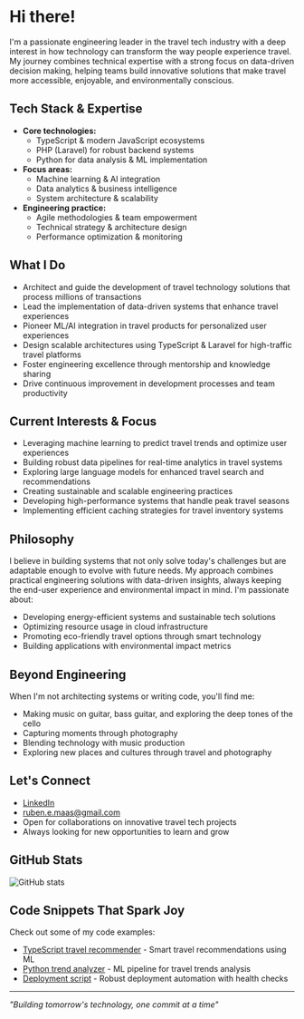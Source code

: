 # Hi there! 

I'm a passionate engineering leader in the travel tech industry with a deep interest in how technology can transform the way people experience travel. My journey combines technical expertise with a strong focus on data-driven decision making, helping teams build innovative solutions that make travel more accessible, enjoyable, and environmentally conscious.

## Tech Stack & Expertise

- **Core technologies:** 
  - TypeScript & modern JavaScript ecosystems
  - PHP (Laravel) for robust backend systems
  - Python for data analysis & ML implementation
- **Focus areas:** 
  - Machine learning & AI integration
  - Data analytics & business intelligence
  - System architecture & scalability
- **Engineering practice:** 
  - Agile methodologies & team empowerment
  - Technical strategy & architecture design
  - Performance optimization & monitoring

## What I Do

- Architect and guide the development of travel technology solutions that process millions of transactions
- Lead the implementation of data-driven systems that enhance travel experiences
- Pioneer ML/AI integration in travel products for personalized user experiences
- Design scalable architectures using TypeScript & Laravel for high-traffic travel platforms
- Foster engineering excellence through mentorship and knowledge sharing
- Drive continuous improvement in development processes and team productivity

## Current Interests & Focus

- Leveraging machine learning to predict travel trends and optimize user experiences
- Building robust data pipelines for real-time analytics in travel systems
- Exploring large language models for enhanced travel search and recommendations
- Creating sustainable and scalable engineering practices
- Developing high-performance systems that handle peak travel seasons
- Implementing efficient caching strategies for travel inventory systems

## Philosophy

I believe in building systems that not only solve today's challenges but are adaptable enough to evolve with future needs. My approach combines practical engineering solutions with data-driven insights, always keeping the end-user experience and environmental impact in mind. I'm passionate about:

- Developing energy-efficient systems and sustainable tech solutions
- Optimizing resource usage in cloud infrastructure
- Promoting eco-friendly travel options through smart technology
- Building applications with environmental impact metrics

## Beyond Engineering

When I'm not architecting systems or writing code, you'll find me:
- Making music on guitar, bass guitar, and exploring the deep tones of the cello
- Capturing moments through photography
- Blending technology with music production
- Exploring new places and cultures through travel and photography

## Let's Connect

- [LinkedIn](https://www.linkedin.com/in/rubenmaas/)
- ruben.e.maas@gmail.com
- Open for collaborations on innovative travel tech projects
- Always looking for new opportunities to learn and grow

## GitHub Stats

![GitHub stats](https://github-readme-stats.vercel.app/api?username=rubenmaas&show_icons=true&theme=radical)

## Code Snippets That Spark Joy

Check out some of my code examples:
- [TypeScript travel recommender](https://github.com/yourusername/code-examples/blob/main/src/travel-recommender.ts) - Smart travel recommendations using ML
- [Python trend analyzer](https://github.com/yourusername/code-examples/blob/main/src/travel_trend_analyzer.py) - ML pipeline for travel trends analysis
- [Deployment script](https://github.com/yourusername/code-examples/blob/main/scripts/deploy.sh) - Robust deployment automation with health checks

---
*"Building tomorrow's technology, one commit at a time"*
